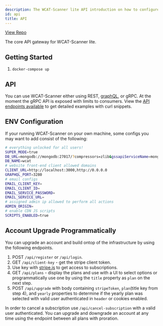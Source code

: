 ```yaml
---
description: The WCAT-Scanner lite API introduction on how to configure the service.
id: api
title: API
---
```


[View Repo](https://github.com/wcat/a11ywatch-core)

The core API gateway for WCAT-Scanner lite.

## Getting Started

1. `docker-compose up`

## API

You can use WCAT-Scanner either using REST, [graphQL](https://wcat.dev/playground), or gRPC. At the moment the gRPC API is exposed with limits to consumers.
View the [API endpoints available](https://wcat.dev/api-info) to get detailed examples with curl snippets.

## ENV Configuration

If your running WCAT-Scanner on your own machine, some configs you may want to add consist of the following:

```sh
# everything unlocked for all users!
SUPER_MODE=true
DB_URL=mongodb://mongodb:27017/?compressors=zlib&gssapiServiceName=mongodb
DB_NAME=wcat
# website front-end client allowed domains
CLIENT_URL=http://localhost:3000,http://0.0.0.0
GRAPHQL_PORT=3280
# email configs
EMAIL_CLIENT_KEY=
EMAIL_CLIENT_ID=
EMAIL_SERVICE_PASSWORD=
EMAIL_SERVICE_URL=
# assigned admin ip allowed to perform all actions
ADMIN_ORIGIN=
# enable CDN JS scripts
SCRIPTS_ENABLED=true
```

## Account Upgrade Programmatically

You can upgrade an account and build ontop of the infrastructure by using the following endpoints.

1. POST `/api/register` or `/api/login`.
1. GET `/api/client-key` - get the stripe client token.
1. Use key with [stripe.js](https://github.com/stripe/stripe-js) to get access to subscriptions.
1. GET `/api/plans` - display the plans and use with a UI to select options or programmatically use one by using the `title` property as `plan` on the next step.
1. POST `/api/upgrade` with body containing `stripeToken`, `plan`(title key from step 4), and `yearly` properties to determine if the yearly plan was selected with valid user authenticated in `header` or cookies enabled.

In order to cancel a subscription use `/api/cancel-subscription` with a valid user authenticated. 
You can upgrade and downgrade an account at any time using the endpoint between all plans with proration.